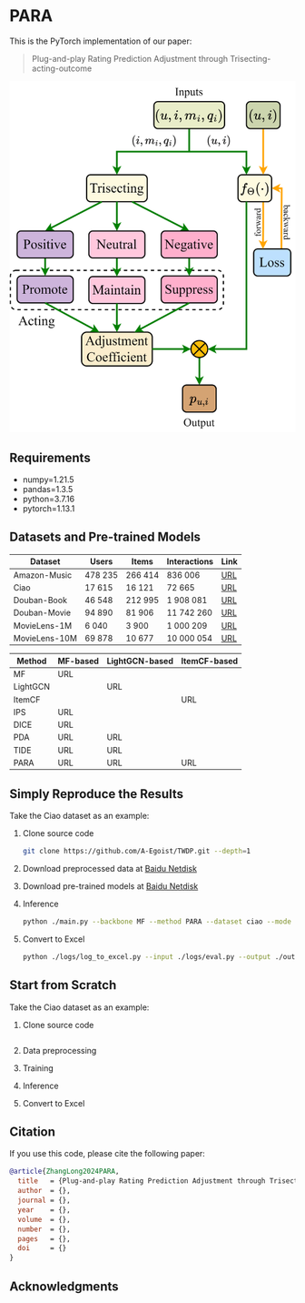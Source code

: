 # PARA

This is the PyTorch implementation of our paper:

>   Plug-and-play Rating Prediction Adjustment through Trisecting-acting-outcome

![The Workflow of PARA](img/PARA-workflow.svg)

## Requirements

*   numpy=1.21.5
*   pandas=1.3.5
*   python=3.7.16
*   pytorch=1.13.1

## Datasets and Pre-trained Models

| Dataset       | Users   | Items   | Interactions | Link                                                         |
| ------------- | ------- | ------- | ------------ | ------------------------------------------------------------ |
| Amazon-Music  | 478 235 | 266 414 | 836 006      | [URL](http://snap.stanford.edu/data/amazon/productGraph/categoryFiles/ratings_Digital_Music.csv) |
| Ciao          | 17 615  | 16 121  | 72 665       | [URL](https://guoguibing.github.io/librec/datasets.html)     |
| Douban-Book   | 46 548  | 212 995 | 1 908 081    | [URL](https://github.com/DeepGraphLearning/RecommenderSystems/blob/master/socialRec/README.md#douban-data) |
| Douban-Movie  | 94 890  | 81 906  | 11 742 260   | [URL](https://github.com/DeepGraphLearning/RecommenderSystems/blob/master/socialRec/README.md#douban-data) |
| MovieLens-1M  | 6 040   | 3 900   | 1 000 209    | [URL](https://grouplens.org/datasets/movielens/1m/)          |
| MovieLens-10M | 69 878  | 10 677  | 10 000 054   | [URL](https://grouplens.org/datasets/movielens/10m/)         |



| Method   | MF-based | LightGCN-based | ItemCF-based |
| -------- | -------- | -------------- | ------------ |
| MF       | URL      |                |              |
| LightGCN |          | URL            |              |
| ItemCF   |          |                | URL          |
| IPS      | URL      |                |              |
| DICE     | URL      |                |              |
| PDA      | URL      | URL            |              |
| TIDE     | URL      | URL            |              |
| PARA     | URL      | URL            | URL          |



## Simply Reproduce the Results

Take the Ciao dataset as an example:

1.   Clone source code
     ```bash
     git clone https://github.com/A-Egoist/TWDP.git --depth=1
     ```

2.   Download preprocessed data at [Baidu Netdisk]()

3.   Download pre-trained models at [Baidu Netdisk]()

4.   Inference

     ```bash
     python ./main.py --backbone MF --method PARA --dataset ciao --mode eval
     ```

5.   Convert to Excel
     ```bash
     python ./logs/log_to_excel.py --input ./logs/eval.py --output ./output/eval.xlsx --sl 1 --el 2000
     ```
     
     

## Start from Scratch

Take the Ciao dataset as an example:

1.   Clone source code
     ```bash
     ```

2.   Data preprocessing

3.   Training

4.   Inference

5.   Convert to Excel

## Citation

If you use this code, please cite the following paper:

```bibtex
@article{ZhangLong2024PARA,
  title   = {Plug-and-play Rating Prediction Adjustment through Trisecting-acting-outcome},
  author  = {},
  journal = {},
  year    = {},
  volume  = {},
  number  = {},
  pages   = {},
  doi     = {}
}
```

## Acknowledgments

